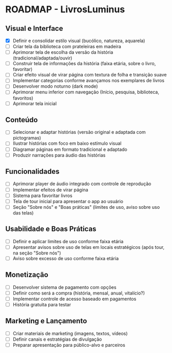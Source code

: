 # ROADMAP - LivrosLuminus

## Visual e Interface
- [x] Definir e consolidar estilo visual (bucólico, natureza, aquarela)
- [ ] Criar tela da biblioteca com prateleiras em madeira
- [ ] Aprimorar tela de escolha da versão da história (tradicional/adaptada/ouvir)
- [ ] Construir tela de informações da história (faixa etária, sobre o livro, favoritar)
- [ ] Criar efeito visual de virar página com textura de folha e transição suave
- [ ] Implementar categorias conforme avançamos nos exemplares de livros
- [ ] Desenvolver modo noturno (dark mode)
- [ ] Aprimorar menu inferior com navegação (Início, pesquisa, biblioteca, favoritos)
- [ ] Aprimorar tela inicial

## Conteúdo
- [ ] Selecionar e adaptar histórias (versão original e adaptada com pictogramas)
- [ ] Ilustrar histórias com foco em baixo estímulo visual
- [ ] Diagramar páginas em formato tradicional e adaptado
- [ ] Produzir narrações para áudio das histórias

## Funcionalidades
- [ ] Aprimorar player de áudio integrado com controle de reprodução
- [ ] Implementar efeitos de virar página
- [ ] Sistema para favoritar livros
- [ ] Tela de tour inicial para apresentar o app ao usuário
- [ ] Seção "Sobre nós" e "Boas práticas" (limites de uso, aviso sobre uso das telas)

## Usabilidade e Boas Práticas
- [ ] Definir e aplicar limites de uso conforme faixa etária
- [ ] Apresentar avisos sobre uso de telas em locais estratégicos (após tour, na seção "Sobre nós")
- [ ] Aviso sobre excesso de uso conforme faixa etária

## Monetização
- [ ] Desenvolver sistema de pagamento com opções
- [ ] Definir como será a compra (história, mensal, anual, vitalício?)
- [ ] Implementar controle de acesso baseado em pagamentos
- [ ] História gratuita para testar

## Marketing e Lançamento
- [ ] Criar materiais de marketing (imagens, textos, vídeos)
- [ ] Definir canais e estratégias de divulgação
- [ ] Preparar apresentação para público-alvo e parceiros